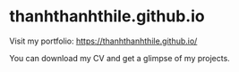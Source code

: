 # thanhthanhthile.github.io

Visit my portfolio: https://thanhthanhthile.github.io/

You can download my CV and get a glimpse of my projects.


